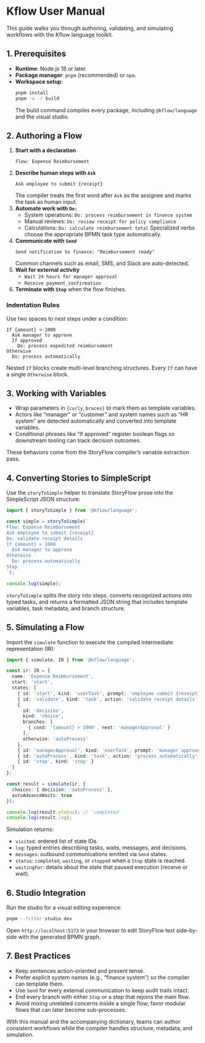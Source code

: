# Kflow User Manual

This guide walks you through authoring, validating, and simulating workflows with the Kflow language toolkit.

## 1. Prerequisites

- **Runtime**: Node.js 18 or later.
- **Package manager**: `pnpm` (recommended) or `npm`.
- **Workspace setup**:
  ```bash
  pnpm install
  pnpm -w -r build
  ```
  The build command compiles every package, including `@kflow/language` and the visual studio.

## 2. Authoring a Flow

1. **Start with a declaration**
   ```kflow
   Flow: Expense Reimbursement
   ```
2. **Describe human steps with `Ask`**
   ```kflow
   Ask employee to submit {receipt}
   ```
   The compiler treats the first word after `Ask` as the assignee and marks the task as human input.
3. **Automate work with `Do:`**
   - System operations: `Do: process reimbursement in finance system`
   - Manual reviews: `Do: review receipt for policy compliance`
   - Calculations: `Do: calculate reimbursement total`
   Specialized verbs choose the appropriate BPMN task type automatically.
4. **Communicate with `Send`**
   ```kflow
   Send notification to finance: "Reimbursement ready"
   ```
   Common channels such as email, SMS, and Slack are auto-detected.
5. **Wait for external activity**
   - `Wait 24 hours for manager approval`
   - `Receive payment_confirmation`
6. **Terminate with `Stop`** when the flow finishes.

### Indentation Rules

Use two spaces to nest steps under a condition:

```kflow
If {amount} > 1000
  Ask manager to approve
  If approved
    Do: process expedited reimbursement
Otherwise
  Do: process automatically
```

Nested `If` blocks create multi-level branching structures. Every `If` can have a single `Otherwise` block.

## 3. Working with Variables

- Wrap parameters in `{curly_braces}` to mark them as template variables.
- Actors like “manager” or “customer” and system names such as “HR system” are detected automatically and converted into template variables.
- Conditional phrases like “If approved” register boolean flags so downstream tooling can track decision outcomes.

These behaviors come from the StoryFlow compiler’s variable extraction pass.

## 4. Converting Stories to SimpleScript

Use the `storyToSimple` helper to translate StoryFlow prose into the SimpleScript JSON structure:

```ts
import { storyToSimple } from '@kflow/language';

const simple = storyToSimple(`
Flow: Expense Reimbursement
Ask employee to submit {receipt}
Do: validate receipt details
If {amount} > 1000
  Ask manager to approve
Otherwise
  Do: process automatically
Stop
`);

console.log(simple);
```

`storyToSimple` splits the story into steps, converts recognized actions into typed tasks, and returns a formatted JSON string that includes template variables, task metadata, and branch structure.

## 5. Simulating a Flow

Import the `simulate` function to execute the compiled intermediate representation (IR):

```ts
import { simulate, IR } from '@kflow/language';

const ir: IR = {
  name: 'Expense Reimbursement',
  start: 'start',
  states: [
    { id: 'start', kind: 'userTask', prompt: 'employee submit {receipt}', next: 'validate' },
    { id: 'validate', kind: 'task', action: 'validate receipt details', next: 'decision' },
    {
      id: 'decision',
      kind: 'choice',
      branches: [
        { cond: '{amount} > 1000', next: 'managerApproval' }
      ],
      otherwise: 'autoProcess'
    },
    { id: 'managerApproval', kind: 'userTask', prompt: 'manager approve', next: 'stop' },
    { id: 'autoProcess', kind: 'task', action: 'process automatically', next: 'stop' },
    { id: 'stop', kind: 'stop' }
  ]
};

const result = simulate(ir, {
  choices: { decision: 'autoProcess' },
  autoAdvanceWaits: true
});

console.log(result.status); // 'completed'
console.log(result.log);
```

Simulation returns:

- `visited`: ordered list of state IDs.
- `log`: typed entries describing tasks, waits, messages, and decisions.
- `messages`: outbound communications emitted via `Send` states.
- `status`: `completed`, `waiting`, or `stopped` when a `Stop` state is reached.
- `waitingFor`: details about the state that paused execution (receive or wait).

## 6. Studio Integration

Run the studio for a visual editing experience:

```bash
pnpm --filter studio dev
```

Open `http://localhost:5173` in your browser to edit StoryFlow text side-by-side with the generated BPMN graph.

## 7. Best Practices

- Keep sentences action-oriented and present tense.
- Prefer explicit system names (e.g., “finance system”) so the compiler can template them.
- Use `Send` for every external communication to keep audit trails intact.
- End every branch with either `Stop` or a step that rejoins the main flow.
- Avoid mixing unrelated concerns inside a single flow; favor modular flows that can later become sub-processes.

With this manual and the accompanying dictionary, teams can author consistent workflows while the compiler handles structure, metadata, and simulation.
